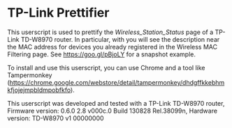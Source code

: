 TP-Link Prettifier
==================

This userscript is used to prettify the _Wireless_Station_Status_ page of a TP-Link TD-W8970 router. In particular, with you will see the description near the MAC address for devices you already registered in the Wireless MAC Filtering page. See https://goo.gl/pBjoLY for a snapshot example.

To install and use this userscript, you can use Chrome and a tool like Tampermonkey (https://chrome.google.com/webstore/detail/tampermonkey/dhdgffkkebhmkfjojejmpbldmpobfkfo).

This userscript was developed and tested with a TP-Link TD-W8970 router, Firmware version: 0.6.0 2.8 v000c.0 Build 130828 Rel.38099n, Hardware version: TD-W8970 v1 00000000
